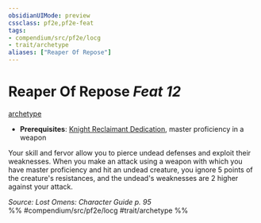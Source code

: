 ```yaml
---
obsidianUIMode: preview
cssclass: pf2e,pf2e-feat
tags:
- compendium/src/pf2e/locg
- trait/archetype
aliases: ["Reaper Of Repose"]
---
```

# Reaper Of Repose  *Feat 12*  
[archetype](/rules/traits/archetype.md)  

- **Prerequisites**: [Knight Reclaimant Dedication](/compendium/feats/knight-reclaimant-dedication-locg.md), master proficiency in a weapon

Your skill and fervor allow you to pierce undead defenses and exploit their weaknesses. When you make an attack using a weapon with which you have master proficiency and hit an undead creature, you ignore 5 points of the creature's resistances, and the undead's weaknesses are 2 higher against your attack.

*Source: Lost Omens: Character Guide p. 95*  
%% #compendium/src/pf2e/locg #trait/archetype %%